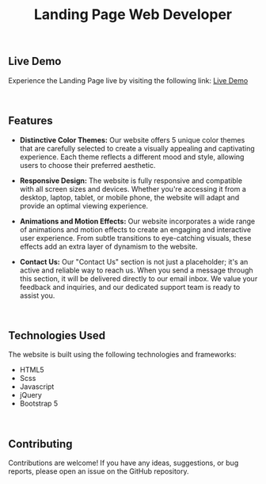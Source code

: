 <h1 align="center">Landing Page Web Developer</h1>

<br>

## Live Demo
Experience the Landing Page live by visiting the following link: [Live Demo](https://eng-mohammad-mousa.github.io/Landing_Page_Developer/)

<br>


## Features

- **Distinctive Color Themes:** Our website offers 5 unique color themes that are carefully selected to create a visually appealing and captivating experience. Each theme reflects a different mood and style, allowing users to choose their preferred aesthetic.

- **Responsive Design:** The website is fully responsive and compatible with all screen sizes and devices. Whether you're accessing it from a desktop, laptop, tablet, or mobile phone, the website will adapt and provide an optimal viewing experience.

- **Animations and Motion Effects:** Our website incorporates a wide range of animations and motion effects to create an engaging and interactive user experience. From subtle transitions to eye-catching visuals, these effects add an extra layer of dynamism to the website.

- **Contact Us:** Our "Contact Us" section is not just a placeholder; it's an active and reliable way to reach us. When you send a message through this section, it will be delivered directly to our email inbox. We value your feedback and inquiries, and our dedicated support team is ready to assist you.

  
<br>

## Technologies Used

The website is built using the following technologies and frameworks:

- HTML5
- Scss
- Javascript
- jQuery
- Bootstrap 5

<br>

## Contributing

Contributions are welcome! If you have any ideas, suggestions, or bug reports, please open an issue on the GitHub repository.
